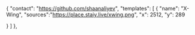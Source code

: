 {
"contact": "https://github.com/shaanaliyev",
"templates": [
{
"name": "X-Wing",
"sources":"https://place.staiy.live/xwing.png",
      "x": 2512,
      "y": 289

}
]
},
